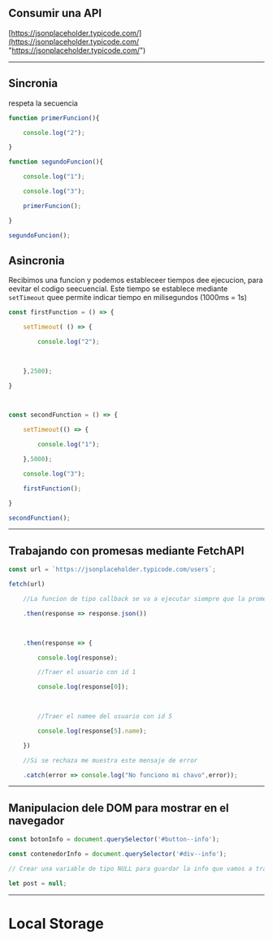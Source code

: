 ## Consumir una API

[https://jsonplaceholder.typicode.com/](https://jsonplaceholder.typicode.com/ "https://jsonplaceholder.typicode.com/")


---
## Sincronia
respeta la secuencia

```JavaScript
function primerFuncion(){

    console.log("2");

}

function segundoFuncion(){

    console.log("1");

    console.log("3");

    primerFuncion();

}

segundoFuncion();
```

## Asincronia
Recibimos una funcion y podemos estableceer tiempos dee ejecucion, para eevitar el codigo seecuencial. Este tiempo se establece mediante `setTimeout` quee permite indicar tiempo en milisegundos (1000ms = 1s)

```JavaScript
const firstFunction = () => {

    setTimeout( () => {

        console.log("2");

  

    },2500);

}

  

const secondFunction = () => {

    setTimeout(() => {

        console.log("1");

    },5000);

    console.log("3");

    firstFunction();

}

secondFunction();
```

---
## Trabajando con promesas mediante FetchAPI

```JavaScript
const url = `https://jsonplaceholder.typicode.com/users`;

fetch(url)

    //La funcion de tipo callback se va a ejecutar siempre que la promesa se resuelva y se convierte en tipo String

    .then(response => response.json())

  

    .then(response => {

        console.log(response);

        //Traer el usuario con id 1

        console.log(response[0]);

  

        //Traer el namee del usuario con id 5

        console.log(response[5].name);

    })

    //Si se rechaza me muestra este mensaje de error

    .catch(error => console.log("No funciono mi chavo",error));
```

---
## Manipulacion dele DOM para mostrar en el navegador

```JavaScript
const botonInfo = document.querySelector('#button--info');

const contenedorInfo = document.querySelector('#div--info');

// Crear una variable de tipo NULL para guardar la info que vamos a traer de la API

let post = null;
```





---
# Local Storage
